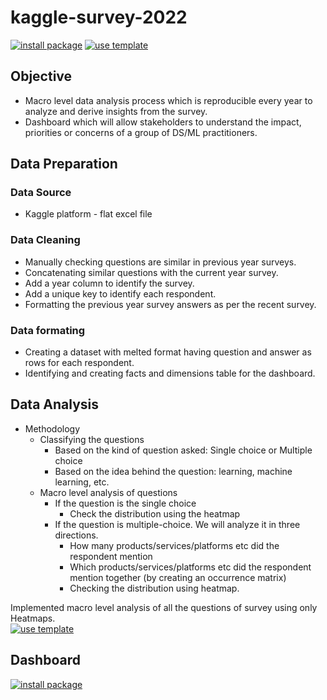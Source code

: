 # kaggle-survey-2022

[![install package][22]](https://app.powerbi.com/view?r=eyJrIjoiYzk4MzdkNTItZmUxYS00ZjFmLWFjYjUtMWY5MzQxM2Q0YjU1IiwidCI6IjU3OGQ5ZjNlLTlkMTItNDBiMi1hNjJlLWI3NzdiZGYyNTVhMiJ9)
[![use template][23]](https://www.kaggle.com/code/asksawant/macro-analysis-of-kaggle-survey-2022-using-heatmap)

[22]: https://custom-icon-badges.demolab.com/badge/-Check%20Dashboard-gold?style=for-the-badge&logo=package&logoColor=black
[23]: https://custom-icon-badges.demolab.com/badge/-EDA%20Notebook-teal?style=for-the-badge&logo=repo-template&logoColor=white

## Objective
- Macro level data analysis process which is reproducible every year to analyze and derive insights from the survey.
- Dashboard which will allow stakeholders to understand the impact, priorities or concerns of a group of DS/ML practitioners.

## Data Preparation
### Data Source
- Kaggle platform - flat excel file

### Data Cleaning
- Manually checking questions are similar in previous year surveys.
- Concatenating similar questions with the current year survey.
- Add a year column to identify the survey.
- Add a unique key to identify each respondent.
- Formatting the previous year survey answers as per the recent survey.

### Data formating
- Creating a dataset with melted format having question and answer as rows for each respondent.
- Identifying and creating facts and dimensions table for the dashboard.

## Data Analysis
- Methodology
  - Classifying the questions
    - Based on the kind of question asked: Single choice or Multiple choice
    - Based on the idea behind the question: learning, machine learning, etc.
  - Macro level analysis of questions
    - If the question is the single choice
      - Check the distribution using the heatmap
    - If the question is multiple-choice. We will analyze it in three directions.
      - How many products/services/platforms etc did the respondent mention
      - Which products/services/platforms etc did the respondent mention together (by creating an occurrence matrix)
      - Checking the distribution using heatmap.
      
Implemented macro level analysis of all the questions of survey using only Heatmaps.<br>
[![use template][23]](https://www.kaggle.com/code/asksawant/macro-analysis-of-kaggle-survey-2022-using-heatmap)

## Dashboard
[![install package][22]](https://app.powerbi.com/view?r=eyJrIjoiYzk4MzdkNTItZmUxYS00ZjFmLWFjYjUtMWY5MzQxM2Q0YjU1IiwidCI6IjU3OGQ5ZjNlLTlkMTItNDBiMi1hNjJlLWI3NzdiZGYyNTVhMiJ9)

